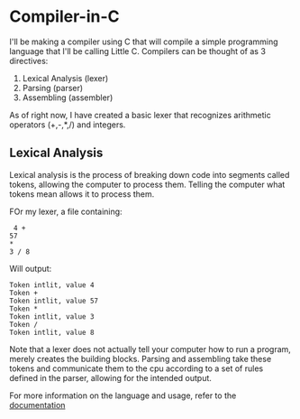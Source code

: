 # Compiler-in-C

I'll be making a compiler using C that will compile a simple programming language that I'll be calling Little C.
Compilers can be thought of as 3 directives:
1. Lexical Analysis (lexer)
2. Parsing (parser)
3. Assembling (assembler)

As of right now, I have created a basic lexer that recognizes arithmetic operators (+,-,*,/) and integers.

## Lexical Analysis

Lexical analysis is the process of breaking down code into segments called tokens, allowing the computer to process them. Telling the computer what tokens mean allows it to process them.

FOr my lexer, a file containing:
~~~
 4 +
57
*
3 / 8
~~~

Will output:
~~~
Token intlit, value 4
Token +
Token intlit, value 57
Token *
Token intlit, value 3
Token /
Token intlit, value 8
~~~

Note that a lexer does not actually tell your computer how to run a program, merely creates the building blocks. Parsing and assembling take these tokens and communicate them to the cpu according to a set of rules defined in the parser, allowing for the intended output.

For more information on the language and usage, refer to the [documentation](Docs/)